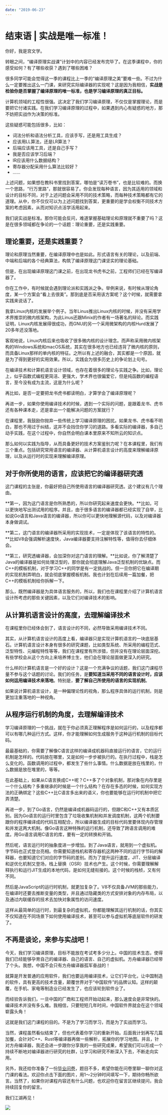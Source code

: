 ```yaml
---
date: "2019-06-23"
---  
```

      
# 结束语 | 实战是唯一标准！
你好，我是宫文学。

转眼之间，“编译原理实战课”计划中的内容已经发布完毕了。在这季课程中，你的感受如何？有了哪些收获？遇到了哪些困难？

很多同学可能会觉得这一季的课程比上一季的“编译原理之美”要难一些。不过为什么一定要推出这么一门课，来研究实际编译器的实现呢？这是因为我相信，**实战是检验你是否掌握了编译原理的唯一标准，也是学习编译原理的真正目标。**

计算机领域的工程性很强。这决定了我们学习编译原理，不仅仅是掌握理论，而是要把它付诸实践。在我们学习编译原理的过程中，如果遇到内心有疑惑的地方，那不妨把实战作为决策的标准。

这些疑惑可能包括很多，比如：

* 词法分析和语法分析工具，应该手写，还是用工具生成？
* 应该用LL算法，还是LR算法？
* 后端应该用工具，还是自己手写？
* 我是否应该学习后端？
* IR应该用什么数据结构？
* 寄存器分配采用什么算法比较好？
* ……

上述问题，如果想在教科书里找到答案，哪怕是“读万卷书”，也是比较难的。而换一个思路，“行万里路”，那就很容易了。你会发现每种语言，因为其适用的领域和设计的目标不同，对于上述问题会采用不同的技术策略，而每种技术策略都有它的道理。从中，你不仅仅可以为上述问题找到答案，更重要的是学会权衡不同技术方案的考虑因素，从而对知识点活学活用起来。

<!-- [[[read_end]]] -->

我们说实战是标准。那你可能会反问，难道掌握基础理论和原理就不重要了吗？这是在很多领域都在争论的一个话题：理论重要，还是实践重要。

## 理论重要，还是实践重要？

理论和原理当然重要，在编译原理中也是如此。形式语言有关的理论，以及前端、中端和后端的各个经典算法，构筑了编译原理这门课坚实的理论基础。

但是，在出现编译原理这门课之前，在出现龙书虎书之前，工程师们已经在写编译器了。

你在工作中，有时候就会遇到理论派和实践派之争。举例来说，有时候从理论角度，某一个方案会“看上去很美”。那到底是否采用该方案呢？这个时候，就需要拿实践来说话了。

我拿Linux内核的发展举个例子。当年Linus推出Linux内核的时候，并没有采用学术界推崇的微内核架构，为此Linus还跟Minix的作者有一场著名的辩论。而实践证明，Linux内核发展得很成功，而GNU的另一个采用微架构的内核Hurd发展了20多年还没落地。

客观地说，Linux内核后来也吸收了很多微内核的设计理念。而声称采用微内核架构的Windows系统和macOS系统，其实在很多地方也已经违背了微内核的原则，而具备Linux那样的单内核的特征。之所以有上述的融合，其实都是一个原因，就是为了得到更好的实用效果。所以，实践会为很多历史上的争论划上句号。

在编译技术和计算机语言设计领域，也存在着很多的理论与实践之争。比如，理论上，似乎函数式编程更简洁、更强大，学术界也很偏爱它，但是纯函数的编程语言，至今没有成为主流，这是为什么呢？

再比如，是否一定要把龙书虎书都读明白，才算学会了编译原理呢？

再进一步，如果你使用编译技术的时候，遇到一个实际的问题，是跟着龙书、虎书还有各种课本走，还是拿出一个能解决问题的方案就行？

在课程里，我鼓励你抛弃一些传统上学习编译原理的困扰。如果龙书、虎书看不明白，那也不用过于纠结，这并不会挡住你学习的道路。多看实际的编译器，多自己动手实践，在这个过程中，你自然会明白课本里原来不知所云的知识点。

那么如何以实践为指导，从而具备更好的技术方案鉴别力呢？在本课程里，我们有三个重点。包括研究常用语言的编译器、从计算机语言设计的高度来理解编译原理，以及从运行时的实现来理解编译原理。

## 对于你所使用的语言，应该把它的编译器研究透

这门课程的主张是，你最好把自己所使用语言的编译器研究透。这个建议有几个理由。

**第一，因为这门语言是你所熟悉的，所以你研究起来速度会更快。**比如，可以更快地写出测试用的程序。并且，由于很多语言的编译器都已经实现了自举，比如说Go语言和Java语言的编译器，所以你可以更快地理解源代码，以及对编译器本身做调试。

**第二，这门语言的编译器所采用的实现技术，一定是体现了该语言的特性的。**比如V8会强调解析速度快，Java编译器要支持注解特性等，值得你去仔细体会。

**第三，研究透编译器，会加深你对这门语言的理解。**比如说，你了解清楚了Java的编译器是如何处理泛型的，那你就会彻底理解Java泛型机制的优缺点。而C++的模板机制，对于学习C++的同学是有一定挑战的。但一旦你把它在编译期的实现机制弄明白，就会彻底掌握模板机制。我也计划在后续用一篇加餐，把C++的模板机制给你拆解一下。

那么，既然编译器是为具体语言服务的，所以，我们也在课程里介绍了计算机语言设计所考虑的那些关键因素，以及它们对编译技术的影响。

## 从计算机语言设计的高度，去理解编译技术

在课程里你已经体会到了，语言设计的不同，必然导致采用编译技术不同。

其实，从计算机语言设计的高度上看，编译器只是实现计算机语言的一块底层基石。计算机语言设计本身有很多的研究课题，比如类型系统、所采用的编程范式、泛型特性、元编程特性等等，我们在课程里有所涉猎，但并没有在理论层面深挖。有些学校会从这个方向上来培养博士生，他们会在理论层面做更深入的研究。

什么样的计算机语言是一个好的设计？这是一个充满争议的话题，我们这门课程尽量不参与这个话题的讨论。我们的任务，是**要知道当采用不同的语言设计时，应该如何运用编译技术来落地**。特别是，**要了解自己所使用的语言的实现机制**。

如果说计算机语言设计，是一种偏理论性的视角，那么程序具体的运行机制，则是更加注重落地的一种视角。

## 从程序运行机制的角度，去理解编译技术

学习编译原理的一个挑战，就在于你必须真正理解程序是如何运行的，以及程序都可以有哪几种运行方式。这样，你才能理解如何生成服务于这种运行机制的目标代码。

最最基础的，你需要了解像C语言这样的编译成机器码直接运行的语言，它的运行机制是怎样的。代码放在哪里，又是如何一步步被执行的。在执行过程中，栈是怎么变化的。函数调用的过程中，都发生了些什么事情。什么数据是放在栈里的，什么数据是放在堆里的，等等。

在此基础上，如果从C语言换成C++呢？C++多了个对象机制，那对象在内存里是一个什么结构？多重继承的时候是一个什么结构？在存在多态的时候，如何实现方法的正确绑定？这些C++比C语言多出来的语义，你也要能够在运行时机制中把它弄清楚。

再进一步，到了Go语言，仍然是编译成机器码运行的，但跟C和C++又有本质区别。因为Go语言的运行时里包含了垃圾收集机制和并发调度机制，这两个机制要跟你的程序编译成的代码互相配合，所以编译器生成的目标代码里要体现内存管理和并发这两大机制。像Go语言这种特殊的运行机制，还导致了跨语言调用的难度。用Go语言调用C语言的库，要有一定的转换和开销。

然后呢，语言运行时的抽象度进一步增加。到了Java语言，就用到一个虚拟机。字节码也正式登台亮相。你需要知道栈机和寄存器机这两种不同的运行字节码的解释器，也要知道它们对应的字节码的差别。而为了提升运行速度，JIT、分层编译和逆优化机制又登场，栈上替换（OSR）技术也产生。这个时候，你需要理解解释执行和运行JIT生成的本地代码，是如何无缝衔接的。这个时候的栈桢，又有何不同。

然后是JavaScript的运行时机制，就更加复杂了。V8不仅具备JVM的那些能力，在编译时还要去推断变量的类型，并且通过隐藏类的方式安排对象的内存布局，以及通过内联缓存的技术去加快对象属性的访问速度。

这样从最简单的运行时，到最复杂的虚拟机，你都能理解其运行机制的话，你其实不仅知道在不同场景下如何使用编译技术，甚至可以参与虚拟机等底层软件的研发了。

## 不再是谈论，来参与实战吧！

今天，我们学习编译原理，目标不能放在考试考多少分上。中国的技术生态，使得我们已经能够孕育自己的编译器、自己的语言、自己的虚拟机。方舟编译器已经带了个头。我想，中国不会只有方舟编译器孤军奋战的！

就算是开发普通的应用软件，我们也要运用编译技术，让它们平台化，让中国制造的软件，具有更高的技术含量，颠覆世界对于“中国软件”的品牌认知。这样的颠覆，在手机、家电等制造业已经发生了，也应该轮到软件业了。

而经验告诉我们，一旦中国的厂商和工程师开始动起来，那么速度会是非常快的。编译技术并没有多么难。我相信，只要短短几年时间，中国软件界就会在这个领域崭露头角！

这就是我们这门课程的目的。不是为了学习而学习，而是为了实战而学习。

当然，课程虽然看似结束了，但也代表着你学习的重新开始。后面我计划再写几篇加餐，会针对C++、Rust等编译器再做一些解析，拓展你的学习地图。并且，针对方舟编译器，我还会进一步跟你分享我的一些研究成果，希望我们可以形成一个持续不断地对编译器进行研究的社群，让学习和研究不断深入下去，不断走向实用。

另外，我还给你准备了一份[毕业问卷](https://jinshuju.net/f/pcwmct)，题目不多，希望你能在问卷里聊一聊你对这门课的看法。欢迎你点击下面的图片，用1～2分钟时间填写一下，期待你畅所欲言。当然了，如果你对课程内容还有什么问题，也欢迎你在留言区继续提问，我会持续回复你的留言。

我们江湖再见！

[![](/images/编译原理实战/06.结束语/resourceimage430d432997f0854ecc3a9557430a1bd1df0d.jpg)](https://jinshuju.net/f/pcwmct)